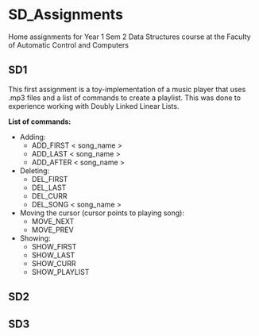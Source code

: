 # SD_Assignments
Home assignments for Year 1 Sem 2 Data Structures course at the Faculty of Automatic Control and Computers

## SD1

This first assignment is a toy-implementation of a music player that uses .mp3 
files and a list of commands to create a playlist. This was done to experience 
working with Doubly Linked Linear Lists.

**List of commands:**
* Adding:
	* ADD_FIRST < song_name >
	* ADD_LAST < song_name > 
	* ADD_AFTER < song_name >
* Deleting:
	* DEL_FIRST
	* DEL_LAST
	* DEL_CURR
	* DEL_SONG < song_name >
* Moving the cursor (cursor points to playing song):
	* MOVE_NEXT
	* MOVE_PREV
* Showing:
	* SHOW_FIRST
	* SHOW_LAST
	* SHOW_CURR
	* SHOW_PLAYLIST

## SD2



## SD3